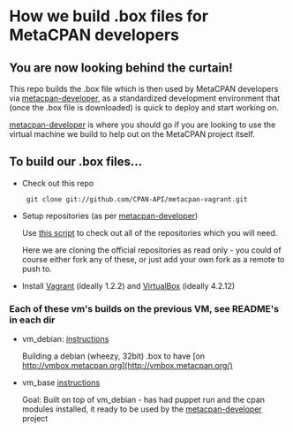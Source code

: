 # How we build .box files for MetaCPAN developers

## You are now looking behind the curtain!

This repo builds the .box file which is then used by MetaCPAN developers via
[metacpan-developer](https://github.com/CPAN-API/metacpan-developer), as a
standardized development environment that (once the .box file is downloaded) is
quick to deploy and start working on.

[metacpan-developer](https://github.com/CPAN-API/metacpan-developer) is where
you should go if you are looking to use the virtual machine we build to help
out on the MetaCPAN project itself.

## To build our .box files...

-  Check out this repo

        git clone git://github.com/CPAN-API/metacpan-vagrant.git

-  Setup repositories (as per
   [metacpan-developer](https://github.com/CPAN-API/metacpan-developer))

    Use [this script](https://github.com/CPAN-API/metacpan-developer/blob/master/bin/init.sh)
    to check out all of the repositories which you will need.
    
    Here we are cloning the official repositories as read only - you could 
    of course either fork any of these, or just add your own fork as a remote 
    to push to.

- Install [Vagrant](http://downloads.vagrantup.com/) (ideally 1.2.2) and
  [VirtualBox](https://www.virtualbox.org/wiki/Downloads) (ideally 4.2.12)

### Each of these vm's builds on the previous VM, see README's in each dir

- vm_debian: [instructions](vm_debian/README.md)

    Building a debian (wheezy, 32bit) .box to have [on
    http://vmbox.metacpan.org](http://vmbox.metacpan.org/)

- vm_base [instructions](vm_base/README.md)

    Goal: Built on top of vm_debian - has had puppet run and the cpan modules
    installed, it ready to be used by the
    [metacpan-developer](https://github.com/CPAN-API/metacpan-developer)
    project
